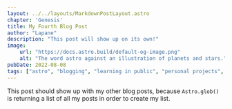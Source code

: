 ```yaml
---
layout: ../../layouts/MarkdownPostLayout.astro
chapter: 'Genesis'
title: My Fourth Blog Post
author: "Lapane"
description: "This post will show up on its own!"
image:
    url: "https://docs.astro.build/default-og-image.png"
    alt: "The word astro against an illustration of planets and stars."
pubDate: 2022-08-08
tags: ["astro", "blogging", "learning in public", "personal projects", "web development"]
---
```

This post should show up with my other blog posts, because `Astro.glob()` is returning a list of all my posts in order to create my list.